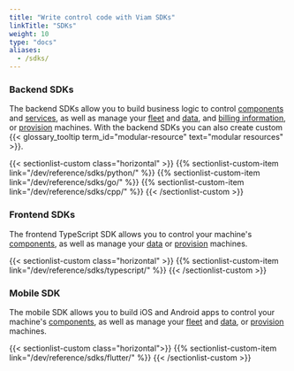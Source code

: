 ```yaml
---
title: "Write control code with Viam SDKs"
linkTitle: "SDKs"
weight: 10
type: "docs"
aliases:
  - /sdks/
---
```


### Backend SDKs

The backend SDKs allow you to build business logic to control [components](/dev/reference/apis/#component-apis) and [services](/dev/reference/apis/#service-apis), as well as manage your [fleet](/appendix/apis/fleet/) and [data](/appendix/apis/data-client/), and [billing information](/appendix/apis/billing-client/), or [provision](/fleet/provision/) machines.
With the backend SDKs you can also create custom {{< glossary_tooltip term_id="modular-resource" text="modular resources" >}}.

{{< sectionlist-custom class="horizontal" >}}
{{% sectionlist-custom-item link="/dev/reference/sdks/python/" %}}
{{% sectionlist-custom-item link="/dev/reference/sdks/go/" %}}
{{% sectionlist-custom-item link="/dev/reference/sdks/cpp/" %}}
{{< /sectionlist-custom >}}
<br>

### Frontend SDKs

The frontend TypeScript SDK allows you to control your machine's [components](/dev/reference/apis/#component-apis), as well as manage your [data](/appendix/apis/data-client/) or [provision](/fleet/provision/) machines.

{{< sectionlist-custom class="horizontal" >}}
{{% sectionlist-custom-item link="/dev/reference/sdks/typescript/" %}}
{{< /sectionlist-custom >}}
<br>

### Mobile SDK

The mobile SDK allows you to build iOS and Android apps to control your machine's [components](/dev/reference/apis/#component-apis), as well as manage your [fleet](/appendix/apis/fleet/) and [data](/appendix/apis/data-client/), or [provision](/fleet/provision/) machines.

{{< sectionlist-custom class="horizontal">}}
{{% sectionlist-custom-item link="/dev/reference/sdks/flutter/" %}}
{{< /sectionlist-custom >}}
<br>
